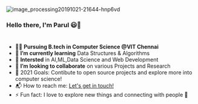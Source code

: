 ![image_processing20191021-21644-hnp6vd](https://user-images.githubusercontent.com/73463780/133124986-1c311136-34ec-4718-b94d-35d2acaa8e1b.gif)
### Hello there, I'm Parul 😃👋 
#
<!--
**parul108/parul108** is a ✨ _special_ ✨ repository because its `README.md` (this file) appears on your GitHub profile.

Here are some ideas to get you started:
-->
* 👩‍🎓 **Pursuing B.tech in Computer Science @VIT Chennai**
* 🌱 **I’m currently learning** Data Structures & Algorithms
* 🌟 **Intersted** in AI,ML,Data Science and Web Development
* 👯 **I’m looking to collaborate** on various Projects and Research
* 🥅 2021 Goals: Contibute to open source projects and explore more into computer science!
* 📬 How to reach me: [Let's get in touch!](https://www.linkedin.com/in/parul-mudaliar-a2b148197/)
* ⚡ Fun fact: I love to explore new things and connecting with people 🌼
#
